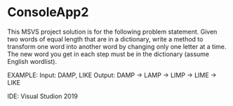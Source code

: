 # ConsoleApp2

This MSVS project solution is for the following problem statement.
Given two words of equal length that are in a dictionary, write a method to transform one word into another word by changing only one letter at a time. The new word you get in each step must be in the dictionary (assume English wordlist).

EXAMPLE: 
Input: DAMP, LIKE 
Output: DAMP -> LAMP -> LIMP -> LIME -> LIKE

IDE: Visual Studion 2019

